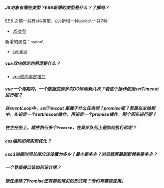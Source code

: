 ##### JS对象有哪些类型？ES6新增的类型是什么？了解吗？
ES5 之前一共有`6`种类型，`ES6`新增一种`symbol`一共7种
* [JS类型](https://www.cnblogs.com/HXW-from-DJTU/p/5933023.html)

新增的属性：`symbol` 
* [symbol](../ES6/symbol.md)
##### vue双向绑定的原理是什么？
* [vue双向绑定接口](../vue/Vue_twoway_binding.md)

##### vue一个周期内，一个数据变换多次DOM刷新几次？若这个操作使用setTimeout进行呢？


##### 在eventLoop中，setTimeout 是属于什么任务呢？promise呢？若是在主线程中，先设定一个settimeout操作，再设定一个promise操作，那个回先进行呢？


##### 在主任务上，顺序执行多个`Promise`，在异步队列上是如何执行的呢？

##### css编码如何实现优化？

##### css3动画时间长度应该设置为多少？最小是多少？浏览器屏幕刷新频率是多少？


##### 一个登录接口该如何设计呢？


##### 微任务除了Promise还有那些常见的形式呢？他们有哪些应用。